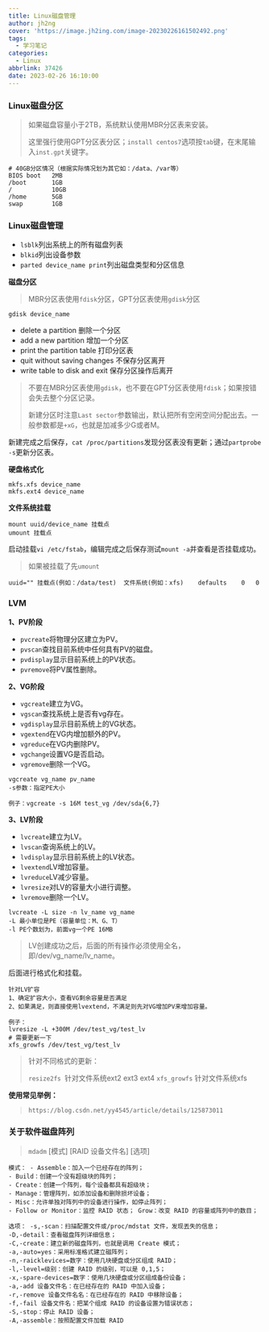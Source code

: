 ```yaml
---
title: Linux磁盘管理
author: jh2ng
cover: 'https://image.jh2ing.com/image-20230226161502492.png'
tags:
  - 学习笔记
categories:
  - Linux
abbrlink: 37426
date: 2023-02-26 16:10:00
---
```


### Linux磁盘分区

> 如果磁盘容量小于2TB，系统默认使用MBR分区表来安装。
>
> 这里强行使用GPT分区表分区；`install centos7`选项按`tab`键，在末尾输入`inst.gpt`关键字。

```
# 40GB分区情况（根据实际情况划为其它如：/data、/var等）
BIOS boot	2MB
/boot		1GB
/			10GB
/home		5GB
swap		1GB
```

### Linux磁盘管理

- `lsblk`列出系统上的所有磁盘列表
- `blkid`列出设备参数
- `parted device_name print`列出磁盘类型和分区信息

**磁盘分区**

> MBR分区表使用`fdisk`分区，GPT分区表使用`gdisk`分区

```
gdisk device_name
```

- delete a partition 删除一个分区
- add a new partition 增加一个分区
- print the partition table 打印分区表
- quit without saving changes 不保存分区离开
- write table to disk and exit 保存分区操作后离开

> 不要在MBR分区表使用`gdisk`，也不要在GPT分区表使用`fdisk`；如果按错会失去整个分区记录。
>
> 新建分区时注意`Last sector`参数输出，默认把所有空闲空间分配出去。一般参数都是`+xG`，也就是加减多少G或者M。

新建完成之后保存，`cat /proc/partitions`发现分区表没有更新；通过`partprobe -s`更新分区表。

**硬盘格式化**

```
mkfs.xfs device_name
mkfs.ext4 device_name
```

**文件系统挂载**

```
mount uuid/device_name 挂载点
umount 挂载点
```

启动挂载`vi /etc/fstab`，编辑完成之后保存测试`mount -a`并查看是否挂载成功。

> 如果被挂载了先`umount`

```
uuid=""	挂载点(例如：/data/test)	文件系统(例如：xfs)	defaults	0	0
```

### LVM

**1、PV阶段**

- `pvcreate`将物理分区建立为PV。
- `pvscan`查找目前系统中任何具有PV的磁盘。
- `pvdisplay`显示目前系统上的PV状态。
- `pvremove`将PV属性删除。

**2、VG阶段**

- `vgcreate`建立为VG。
- `vgscan`查找系统上是否有vg存在。
- `vgdisplay`显示目前系统上的VG状态。
- `vgextend`在VG内增加额外的PV。
- `vgreduce`在VG内删除PV。
- `vgchange`设置VG是否启动。
- `vgremove`删除一个VG。

```
vgcreate vg_name pv_name
-s参数：指定PE大小

例子：vgcreate -s 16M test_vg /dev/sda{6,7}
```

**3、LV阶段**

- `lvcreate`建立为LV。
- `lvscan`查询系统上的LV。
- `lvdisplay`显示目前系统上的LV状态。
- `lvextend`LV增加容量。
- `lvreduce`LV减少容量。
- `lvresize`对LV的容量大小进行调整。
- `lvremove`删除一个LV。

```
lvcreate -L size -n lv_name vg_name
-L 最小单位是PE（容量单位：M、G、T）
-l PE个数划为，前面vg一个PE 16MB
```

> LV创建成功之后，后面的所有操作必须使用全名，即/dev/vg_name/lv_name。

后面进行格式化和挂载。

```
针对LV扩容
1、确定扩容大小，查看VG剩余容量是否满足
2、如果满足，则直接使用lvextend，不满足则先对VG增加PV来增加容量。

例子：
lvresize -L +300M /dev/test_vg/test_lv
# 需要更新一下
xfs_growfs /dev/test_vg/test_lv
```

> 针对不同格式的更新：
>
> `resize2fs `针对文件系统ext2 ext3 ext4
> `xfs_growfs` 针对文件系统xfs

**使用常见举例：**

> `https://blog.csdn.net/yy4545/article/details/125873011`

### 关于软件磁盘阵列

> `mdadm` [模式] [RAID 设备文件名] [选项]

```
模式： - Assemble：加入一个已经存在的阵列；
- Build：创建一个没有超级块的阵列；
- Create：创建一个阵列，每个设备都具有超级块；
- Manage：管理阵列，如添加设备和删除损坏设备；
- Misc：允许单独对阵列中的设备进行操作，如停止阵列；
- Follow or Monitor：监控 RAID 状态； Grow：改变 RAID 的容量或阵列中的数目；

选项： -s,-scan：扫描配置文件或/proc/mdstat 文件，发现丟失的信息；
-D,-detail：查看磁盘阵列详细信息；
-C,-create：建立新的磁盘阵列，也就是调用 Create 模式；
-a,-auto=yes：采用标准格式建立磁阵列；
-n,-raicklevices=数字：使用几块硬盘或分区组成 RAID；
-l,-level=级别：创建 RAID 的级别，可以是 0,1,5；
-x,-spare-devices=数字：使用几块硬盘或分区组成备份设备；
-a,-add 设备文件名：在已经存在的 RAID 中加入设备；
-r,-remove 设备文件名名：在已经存在的 RAID 中移除设备；
-f,-fail 设备文件名：把某个组成 RAID 的设备设置为错误状态；
-S,-stop：停止 RAID 设备；
-A,-assemble：按照配置文件加载 RAID
```

